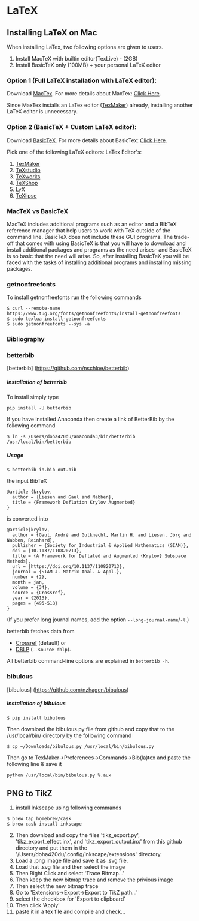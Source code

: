 # LaTeX

## Installing LaTeX on Mac

When installing LaTex, two following options are given to users.
  1. Install MacTeX with builtin editor(TexLive) - (2GB)
  2. Install BasicTeX only (100MB) + your personal LaTeX editor

### Option 1 (Full LaTeX installation with LaTeX editor):

Download [MacTex](http://www.tug.org/mactex/).
For more details about MaxTex: [Click Here](https://www.tug.org/mactex/What_Is_Installed.pdf).

Since MaxTex installs an LaTex editor ([TexMaker](http://www.xm1math.net/texmaker/download.html)) already, installing another LaTeX editor is unnecessary.

### Option 2 (BasicTeX + Custom LaTeX editor):

Download [BasicTeX](http://tug.org/mactex/morepackages.html).
For more details about BasicTex: [Click Here](http://pages.uoregon.edu/koch/BasicTeX.pdf).

Pick one of the following LaTeX editors:
LaTex Editor's:
  1. [TexMaker](http://www.xm1math.net/texmaker/)
  2. [TeXstudio](http://texstudio.sourceforge.net/)
  3. [TeXworks](https://github.com/TeXworks/texworks/releases)
  4. [TeXShop](http://pages.uoregon.edu/koch/texshop/)
  5. [LyX](http://www.lyx.org/)
  6. [TeXlipse](http://texlipse.sourceforge.net/)

### MacTeX vs BasicTeX

MacTeX includes additional programs such as an editor and a BibTeX reference manager that help users to work with TeX outside of the command line. BasicTeX does not include these GUI programs. The trade-off that comes with using BasicTeX is that you will have to download and install additional packages and programs as the need arises- and BasicTeX is so basic that the need will arise. So, after installing BasicTeX you will be faced with the tasks of installing additional programs and installing missing packages.

### getnonfreefonts

To install getnonfreefonts run the following commands
```
$ curl --remote-name https://www.tug.org/fonts/getnonfreefonts/install-getnonfreefonts
$ sudo texlua install-getnonfreefonts
$ sudo getnonfreefonts --sys -a
```



### Bibliography

### betterbib
[betterbib] (https://github.com/nschloe/betterbib)


##### Installation of betterbib

To install simply type
```
pip install -U betterbib
```
If you have installed Anaconda then create a link of BetterBib by the following command
```
$ ln -s /Users/doha420du/anaconda3/bin/betterbib /usr/local/bin/betterbib
```

##### Usage

```
$ betterbib in.bib out.bib
```
the input BibTeX
```
@article {krylov,
  author = {Liesen and Gaul and Nabben},
  title = {Framework Deflation Krylov Augmented}
}
```
is converted into
```
@article{krylov,
  author = {Gaul, André and Gutknecht, Martin H. and Liesen, Jörg and Nabben, Reinhard},
  publisher = {Society for Industrial & Applied Mathematics (SIAM)},
  doi = {10.1137/110820713},
  title = {A Framework for Deflated and Augmented {Krylov} Subspace Methods},
  url = {https://doi.org/10.1137/110820713},
  journal = {SIAM J. Matrix Anal. & Appl.},
  number = {2},
  month = jan,
  volume = {34},
  source = {Crossref},
  year = {2013},
  pages = {495-518}
}
```
(If you prefer long journal names, add the option `--long-journal-name`/`-l`.)

betterbib fetches data from

   * [Crossref](http://www.crossref.org/) (default) or
   * [DBLP](http://dblp.uni-trier.de/) (`--source dblp`).

All betterbib command-line options are explained in `betterbib -h`.

### bibulous
[bibulous] (https://github.com/nzhagen/bibulous)


##### Installation of bibulous
```
$ pip install bibulous
```
Then download the bibulous.py file from github and copy that to the /usr/local/bin/ directory by the following command
```
$ cp ~/Downloads/bibulous.py /usr/local/bin/bibulous.py
```
Then go to TexMaker->Preferences->Commands->Bib(la)tex and paste the following line & save it
```
python /usr/local/bin/bibulous.py %.aux
```

## PNG to TikZ 
1. install Inkscape using following commands
```
$ brew tap homebrew/cask
$ brew cask install inkscape
```
2. Then download and copy the files 'tikz_export.py', 'tikz_export_effect.inx', and 'tikz_export_output.inx' from this github directory and put them in the '/Users/doha420du/.config/inkscape/extensions' directory.
3. Load a .png image file and save it as .svg file.
4. Load that .svg file and then select the image
5. Then Right Click and select 'Trace Bitmap...'
6. Then keep the new bitmap trace and remove the privious image
7. Then select the new bitmap trace
8. Go to 'Extensions->Export->Export to TikZ path...'
9. select the checkbox for 'Export to clipboard'
10. Then click 'Apply'
11. paste it in a tex file and compile and check...
